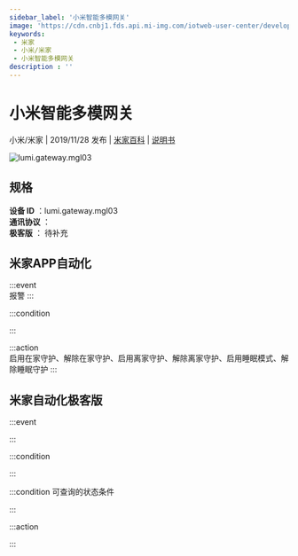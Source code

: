 ```yaml
---
sidebar_label: '小米智能多模网关'
image: 'https://cdn.cnbj1.fds.api.mi-img.com/iotweb-user-center/developer_1679047578379TfLIXG21.png?GalaxyAccessKeyId=AKVGLQWBOVIRQ3XLEW&Expires=9223372036854775807&Signature=AftBeMAmZcUo1BNh/CSZFFBFLqg='
keywords: 
 - 米家
 - 小米/米家
 - 小米智能多模网关
description : ''
---
```

# 小米智能多模网关

小米/米家 | 2019/11/28 发布 | [米家百科](https://home.mi.com/webapp/content/baike/product/index.html?model=lumi.gateway.mgl03) | [说明书](https://home.mi.com/views/introduction.html?model=lumi.gateway.mgl03&region=cn)

![lumi.gateway.mgl03](https://cdn.cnbj1.fds.api.mi-img.com/iotweb-user-center/developer_1679047578379TfLIXG21.png?GalaxyAccessKeyId=AKVGLQWBOVIRQ3XLEW&Expires=9223372036854775807&Signature=AftBeMAmZcUo1BNh/CSZFFBFLqg=)

## 规格  
> 
**设备 ID** ：lumi.gateway.mgl03  
**通讯协议** ：  
**极客版**  ： 待补充 


## 米家APP自动化  

:::event  
报警
:::

:::condition  

:::

:::action   
启用在家守护、解除在家守护、启用离家守护、解除离家守护、启用睡眠模式、解除睡眠守护
:::

## 米家自动化极客版  

:::event  

:::

:::condition  

:::

:::condition 可查询的状态条件  

:::

:::action  

:::

        
